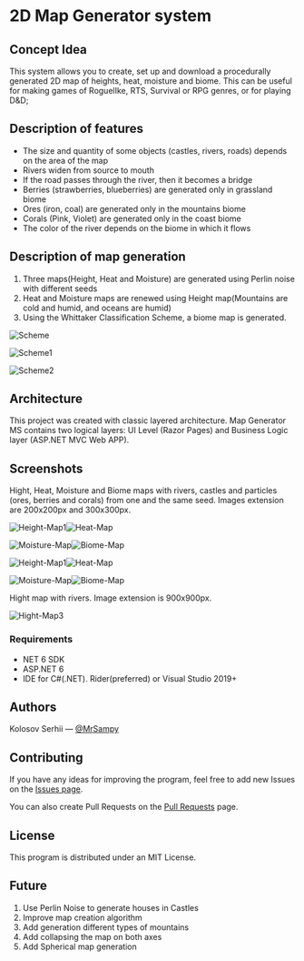 # 2D Map Generator system

## Concept Idea

This system allows you to create, set up and download a procedurally generated 2D map of heights, heat, moisture and biome. This can be useful for making games of RoguelIke, RTS, Survival or RPG genres, or for playing D&D;

## Description of features
- The size and quantity of some objects (castles, rivers, roads) depends on the area of the map
- Rivers widen from source to mouth
- If the road passes through the river, then it becomes a bridge
- Berries (strawberries, blueberries) are generated only in grassland biome
- Ores (iron, coal) are generated only in the mountains biome
- Corals (Pink, Violet) are generated only in the coast biome
- The color of the river depends on the biome in which it flows

## Description of map generation
1. Three maps(Height, Heat and Moisture) are generated using Perlin noise with different seeds
2. Heat and Moisture maps are renewed using Height map(Mountains are cold and humid, and oceans are humid)
3. Using the Whittaker Classification Scheme, a biome map is generated.

![Scheme](./src/src/images/Scheme.jpg)

![Scheme1](./src/src/images/Scheme1.jpg)

![Scheme2](./src/src/images/Scheme3.jpg)

## Architecture

This project was created with classic layered architecture. Map Generator MS contains two logical layers: UI Level (Razor
Pages) and Business Logic layer (ASP.NET MVC Web APP). 

## Screenshots

Hight, Heat, Moisture and Biome maps with rivers, castles and particles (ores, berries and corals) from one and the same seed. Images extension are 200x200px and 300x300px.

![Height-Map1](./src/src/images/111.png)![Heat-Map](./src/src/images/222.png)

![Moisture-Map](./src/src/images/333.png)![Biome-Map](./src/src/images/444.png)

![Height-Map1](./src/src/images/Height.png)![Heat-Map](./src/src/images/Heat.png)

![Moisture-Map](./src/src/images/Moisture.png)![Biome-Map](./src/src/images/Biome.png)

Hight map with rivers. Image extension is 900x900px.

![Hight-Map3](./src/src/images/123.png)

### Requirements
- NET 6 SDK
- ASP.NET 6
- IDE for C#(.NET). Rider(preferred) or Visual Studio 2019+


## Authors
Kolosov Serhii — [@MrSampy](www.t.me/MrSampy)

## Contributing
If you have any ideas for improving the program, feel free to add new Issues on the [Issues page](https://github.com/MrSampy/Course-work/issues).

You can also create Pull Requests on the [Pull Requests](https://github.com/MrSampy/Course-work/pulls) page.

## License
This program is distributed under an MIT License.

## Future
1. Use Perlin Noise to generate houses in Castles 
2. Improve map creation algorithm
3. Add generation different types of mountains
4. Add collapsing the map on both axes
5. Add Spherical map generation
